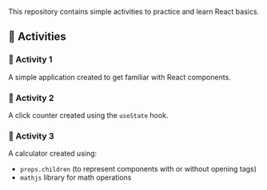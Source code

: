 This repository contains simple activities to practice and learn React basics.  

## 📌 Activities

### 🔹 Activity 1  
A simple application created to get familiar with React components.  

### 🔹 Activity 2  
A click counter created using the `useState` hook.  

### 🔹 Activity 3  
A calculator created using:
- `props.children` (to represent components with or without opening tags)  
- `mathjs` library for math operations  
